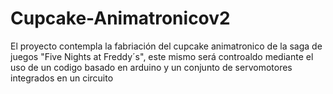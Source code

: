 # Cupcake-Animatronicov2
El proyecto contempla la fabriación del cupcake animatronico de la saga de juegos "Five Nights at Freddy´s", este mismo será controaldo mediante el uso de un codigo basado en arduino y un conjunto de servomotores integrados en un circuito
